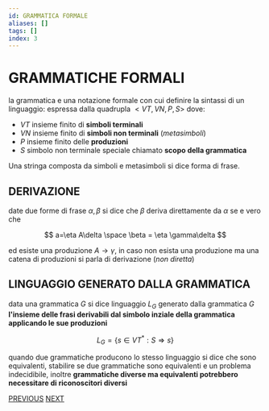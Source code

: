 ```yaml
---
id: GRAMMATICA FORMALE
aliases: []
tags: []
index: 3
---
```

# GRAMMATICHE FORMALI

la grammatica e una notazione formale con cui definire la sintassi di un linguaggio: espressa dalla quadrupla $<VT,VN,P,S>$ dove:

- $VT$ insieme finito di **simboli terminali**
- $VN$ insieme finito di **simboli non terminali** (*metasimboli*)
- $P$ insieme finito delle **produzioni**
- $S$ simbolo non terminale speciale chiamato **scopo della grammatica**

Una stringa composta da simboli e metasimboli si dice forma di frase.

## DERIVAZIONE

date due forme di frase $\alpha,\beta$ si dice che $\beta$ deriva direttamente da $\alpha$ se e vero che

$$
a=\eta A\delta \space \beta = \eta \gamma\delta
$$

ed esiste una produzione $A \rightarrow \gamma$, in caso non esista una produzione ma una catena di produzioni si parla di derivazione (*non diretta*)

## LINGUAGGIO GENERATO DALLA GRAMMATICA

data una grammatica $G$ si dice linguaggio $L_G$ generato dalla grammatica $G$ **l'insieme delle frasi derivabili dal simbolo inziale della grammatica applicando le sue produzioni**

$$
L_G = \{ s \in VT^{*}: S\Rightarrow s\}
$$

quando due grammatiche producono lo stesso linguaggio si dice che sono equivalenti, stabilire se due grammatiche sono equivalenti e un problema indecidibile, inoltre **grammatiche diverse ma equivalenti potrebbero necessitare di riconoscitori diversi**




[PREVIOUS](COMPUTABILITA.md) [NEXT](CLASSIFICAZIONE_CHOMSKY.md)
